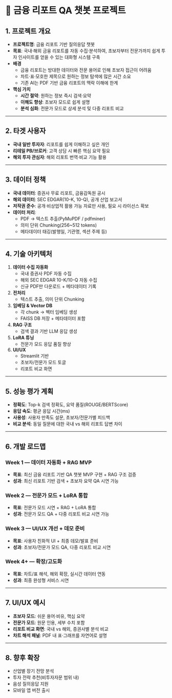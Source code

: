 # 📄 금융 리포트 QA 챗봇 프로젝트

## 1. 프로젝트 개요
- **프로젝트명**: 금융 리포트 기반 질의응답 챗봇
- **목표**: 국내·해외 금융 리포트를 자동 수집·분석하여, 초보자부터 전문가까지 쉽게 투자 인사이트를 얻을 수 있는 대화형 시스템 구축
- **배경**
  - 금융 리포트는 방대한 데이터와 전문 용어로 인해 초보자 접근이 어려움
  - 차트·표·모호한 제목으로 원하는 정보 탐색에 많은 시간 소요
  - 기존 AI는 PDF 기반 금융 리포트의 맥락 이해에 한계
- **핵심 가치**
  - **시간 절약**: 원하는 정보 즉시 검색·요약
  - **이해도 향상**: 초보자 모드로 쉽게 설명
  - **분석 심화**: 전문가 모드로 상세 분석 및 다중 리포트 비교

---

## 2. 타겟 사용자
- **국내 일반 투자자**: 리포트를 쉽게 이해하고 싶은 개인
- **리테일 PB/브로커**: 고객 상담 시 빠른 핵심 요약 필요
- **해외 투자 관심자**: 해외 리포트 번역·비교 기능 활용

---

## 3. 데이터 정책
- **국내 데이터**: 증권사 무료 리포트, 금융감독원 공시
- **해외 데이터**: SEC EDGAR(10-K, 10-Q), 공개 산업 보고서
- **저작권 준수**: 공개·비상업적 활용 가능 자료만 사용, 필요 시 라이선스 확보
- **데이터 처리**:
  - PDF → 텍스트 추출(PyMuPDF / pdfminer)
  - 의미 단위 Chunking(256~512 tokens)
  - 메타데이터 태깅(발행일, 기관명, 섹션 주제 등)

---

## 4. 기술 아키텍처
1. **데이터 수집 자동화**
   - 국내 증권사 PDF 자동 수집
   - 해외 SEC EDGAR 10-K/10-Q 자동 수집
   - 신규 PDF만 다운로드 + 메타데이터 기록
2. **전처리**
   - 텍스트 추출, 의미 단위 Chunking
3. **임베딩 & Vector DB**
   - 각 chunk → 벡터 임베딩 생성
   - FAISS DB 저장 + 메타데이터 포함
4. **RAG 구조**
   - 검색 결과 기반 LLM 응답 생성
5. **LoRA 튜닝**
   - 전문가 모드 응답 품질 향상
6. **UI/UX**
   - Streamlit 기반
   - 초보자/전문가 모드 토글
   - 리포트 비교 화면

---

## 5. 성능 평가 계획
- **정확도**: Top-k 검색 정확도, 요약 품질(ROUGE/BERTScore)
- **응답 속도**: 평균 응답 시간(ms)
- **사용성**: 사용자 만족도 설문, 초보자/전문가별 피드백
- **비교 분석**: 동일 질문에 대한 국내 vs 해외 리포트 답변 차이

---

## 6. 개발 로드맵

### Week 1 — 데이터 자동화 + RAG MVP
- **목표**: 최신 금융 리포트 기반 QA 챗봇 MVP 구현 + RAG 구조 검증
- **성과**: 최신 리포트 기반 검색 + 초보자 요약 QA 시연 가능

### Week 2 — 전문가 모드 + LoRA 통합
- **목표**: 전문가 모드 시연 + RAG + LoRA 통합
- **성과**: 전문가 모드 QA + 다중 리포트 비교 시연 가능

### Week 3 — UI/UX 개선 + 데모 준비
- **목표**: 사용자 친화적 UI + 최종 데모/발표 준비
- **성과**: 초보자/전문가 모드 QA, 다중 리포트 비교 시연

### Week 4+ — 확장/고도화
- **목표**: 차트/표 해석, 해외 확장, 실시간 데이터 연동
- **성과**: 최종 완성형 서비스 시연

---

## 7. UI/UX 예시
- **초보자 모드**: 쉬운 용어·비유, 핵심 요약
- **전문가 모드**: 원문 인용, 세부 수치 포함
- **리포트 비교 화면**: 국내 vs 해외, 증권사별 분석 비교
- **차트 해석 패널**: PDF 내 표·그래프를 자연어로 설명

---

## 8. 향후 확장
- 산업별 장기 전망 분석
- 투자 전략 추천(비투자자문 범위 내)
- 음성 질의응답 지원
- 모바일 앱 버전 출시